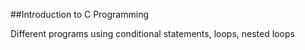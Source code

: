 ##Introduction to C Programming

Different programs using conditional statements, loops, nested loops
